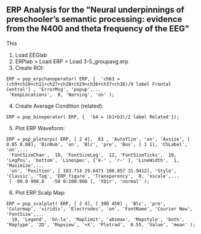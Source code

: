 ## ERP Analysis for the "Neural underpinnings of preschooler’s semantic processing: evidence from the N400 and theta frequency of the EEG"

This 

1. Load EEGlab
2. ERPlab > Load ERP > Load 3-5_groupavg.erp
3. Create ROI:

```
ERP = pop_erpchanoperator( ERP, {  'ch63 = (ch9+ch10+ch11+ch27+ch28+ch29+ch36+ch37+ch38)/9 label Frontal Central'} , 'ErrorMsg', 'popup',...
 'KeepLocations',  0, 'Warning', 'on' );
```
4. Create Average Condition (related):

```
ERP = pop_binoperator( ERP, {  'b4 = (b1+b3)/2 label Related'});
```
5. Plot ERP Waveform:

```
ERP = pop_ploterps( ERP, [ 2 4],  63 , 'AutoYlim', 'on', 'Axsize', [ 0.05 0.08], 'BinNum', 'on', 'Blc', 'pre', 'Box', [ 1 1], 'ChLabel', 'on',...
 'FontSizeChan',  10, 'FontSizeLeg',  12, 'FontSizeTicks',  10, 'LegPos', 'bottom', 'Linespec', {'k-' , 'r-' }, 'LineWidth',  1, 'Maximize',...
 'on', 'Position', [ 103.714 29.6471 106.857 31.9412], 'Style', 'Classic', 'Tag', 'ERP_figure', 'Transparency',  0, 'xscale',...
 [ -99.0 998.0   -50 0:200:800 ], 'YDir', 'normal' );
 ```
6. Plot ERP Scalp Map:

```
ERP = pop_scalplot( ERP, [ 2 4], [ 300 450] , 'Blc', 'pre', 'Colormap', 'viridis', 'Electrodes', 'on', 'FontName', 'Courier New', 'FontSize',...
  10, 'Legend', 'bn-la', 'Maplimit', 'absmax', 'Mapstyle', 'both', 'Maptype', '2D', 'Mapview', '+X', 'Plotrad',  0.55, 'Value', 'mean' );
```
